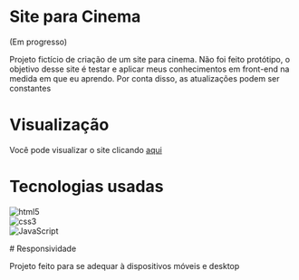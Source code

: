 # Site para Cinema
(Em progresso)

Projeto fictício de criação de um site para cinema. Não foi feito protótipo, o objetivo desse site é testar e aplicar meus conhecimentos em front-end na medida em que eu aprendo. Por conta disso, as atualizações podem ser constantes
# Visualização

<p>
  
  Você pode visualizar o site clicando [aqui](https://site-cinema-sandy.vercel.app/)

# Tecnologias usadas

<p align="center">
 
  <img src="https://img.shields.io/badge/HTML5-E34F26?style=for-the-badge&logo=html5&logoColor=white" alt="html5"> <br>
  <img src="https://img.shields.io/badge/CSS3-1572B6?style=for-the-badge&logo=css3&logoColor=white" alt="css3"> <br>
  <img src="https://img.shields.io/badge/JavaScript-F7DF1E?style=for-the-badge&logo=javascript&logoColor=black" alt="JavaScript"> <br>
</p>
# Responsividade
<p>Projeto feito para se adequar à dispositivos móveis e desktop</p>
